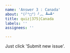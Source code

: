 ```yaml
---
name: 'Answer 3 : Canada'
about: "(╯°□°）╯︵ ┻━┻"
title: quiz|375|Canada
labels: ''
assignees: ''

---
```


Just click 'Submit new issue'.
